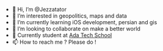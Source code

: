 - 👋 Hi, I’m @Jezzatator
- 👀 I’m interested in geopolitics, maps and data
- 🌱 I’m currently learning iOS development, persian and gis
- 💞️ I’m looking to collaborate on make a better world
- 🏫 Currently student at [Ada Tech School](https://adatechschool.fr/)
- 📫 How to reach me ?  Please do !

<!---
Jezzatator/Jezzatator is a ✨ special ✨ repository because its `README.md` (this file) appears on your GitHub profile.
You can click the Preview link to take a look at your changes.
--->
